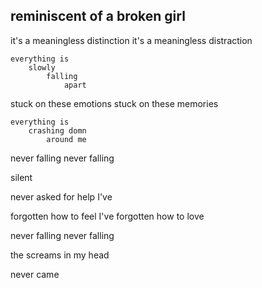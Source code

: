 ## reminiscent of a broken girl

it's a meaningless distinction
it's a meaningless distraction

    everything is
        slowly
            falling
                apart

stuck on these emotions
stuck on these memories

    everything is
        crashing domn
            around me

never falling never falling

silent

never asked for help I've

  forgotten how
                to
                   feel I've
  forgotten how
                to
                   love

never falling never falling

the screams in my head

never came
